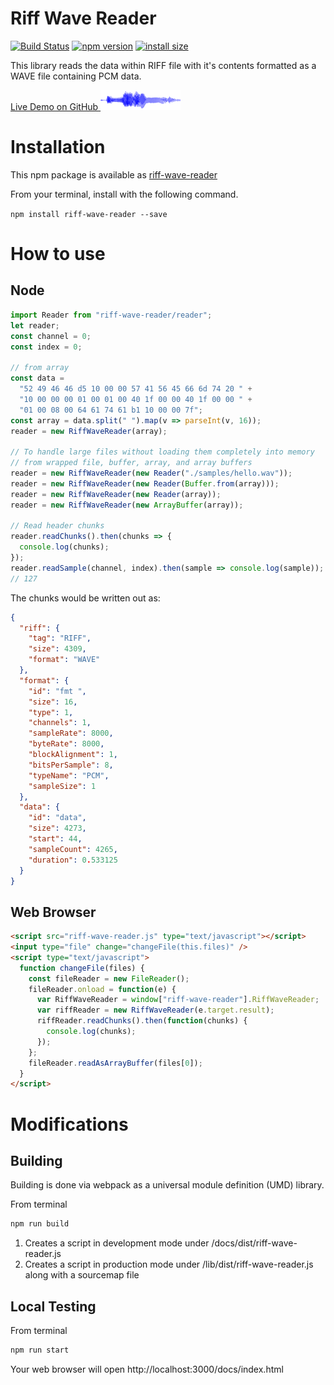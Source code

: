 # Riff Wave Reader

[![Build Status](https://travis-ci.org/lewismoten/riff-wave-reader.svg?branch=master)](https://travis-ci.org/lewismoten/riff-wave-reader)
[![npm version](https://badge.fury.io/js/riff-wave-reader.svg)](https://www.npmjs.com/package/riff-wave-reader)
[![install size](https://packagephobia.now.sh/badge?p=riff-wave-reader)](https://packagephobia.now.sh/result?p=riff-wave-reader)

This library reads the data within RIFF file with it's contents formatted as a WAVE file containing PCM data.

[Live Demo on GitHub ![Example Waveform](./docs/example-waveform.png)](https://lewismoten.github.io/riff-wave-reader/)

# Installation

This npm package is available as [riff-wave-reader](https://www.npmjs.com/package/riff-wave-reader)

From your terminal, install with the following command.

`npm install riff-wave-reader --save`

# How to use

## Node

```javascript
import Reader from "riff-wave-reader/reader";
let reader;
const channel = 0;
const index = 0;

// from array
const data =
  "52 49 46 46 d5 10 00 00 57 41 56 45 66 6d 74 20 " +
  "10 00 00 00 01 00 01 00 40 1f 00 00 40 1f 00 00 " +
  "01 00 08 00 64 61 74 61 b1 10 00 00 7f";
const array = data.split(" ").map(v => parseInt(v, 16));
reader = new RiffWaveReader(array);

// To handle large files without loading them completely into memory
// from wrapped file, buffer, array, and array buffers
reader = new RiffWaveReader(new Reader("./samples/hello.wav"));
reader = new RiffWaveReader(new Reader(Buffer.from(array)));
reader = new RiffWaveReader(new Reader(array));
reader = new RiffWaveReader(new ArrayBuffer(array));

// Read header chunks
reader.readChunks().then(chunks => {
  console.log(chunks);
});
reader.readSample(channel, index).then(sample => console.log(sample));
// 127
````

The chunks would be written out as:

```json
{
  "riff": {
    "tag": "RIFF",
    "size": 4309,
    "format": "WAVE"
  },
  "format": {
    "id": "fmt ",
    "size": 16,
    "type": 1,
    "channels": 1,
    "sampleRate": 8000,
    "byteRate": 8000,
    "blockAlignment": 1,
    "bitsPerSample": 8,
    "typeName": "PCM",
    "sampleSize": 1
  },
  "data": {
    "id": "data",
    "size": 4273,
    "start": 44,
    "sampleCount": 4265,
    "duration": 0.533125
  }
}
```

## Web Browser

```html
<script src="riff-wave-reader.js" type="text/javascript"></script>
<input type="file" change="changeFile(this.files)" />
<script type="text/javascript">
  function changeFile(files) {
    const fileReader = new FileReader();
    fileReader.onload = function(e) {
      var RiffWaveReader = window["riff-wave-reader"].RiffWaveReader;
      var riffReader = new RiffWaveReader(e.target.result);
      riffReader.readChunks().then(function(chunks) {
        console.log(chunks);
      });
    };
    fileReader.readAsArrayBuffer(files[0]);
  }
</script>
```

# Modifications

## Building

Building is done via webpack as a universal module definition (UMD) library.

From terminal

```bash
npm run build
```

1. Creates a script in development mode under /docs/dist/riff-wave-reader.js
1. Creates a script in production mode under /lib/dist/riff-wave-reader.js along with a sourcemap file

## Local Testing

From terminal

```bash
npm run start
```

Your web browser will open http://localhost:3000/docs/index.html
